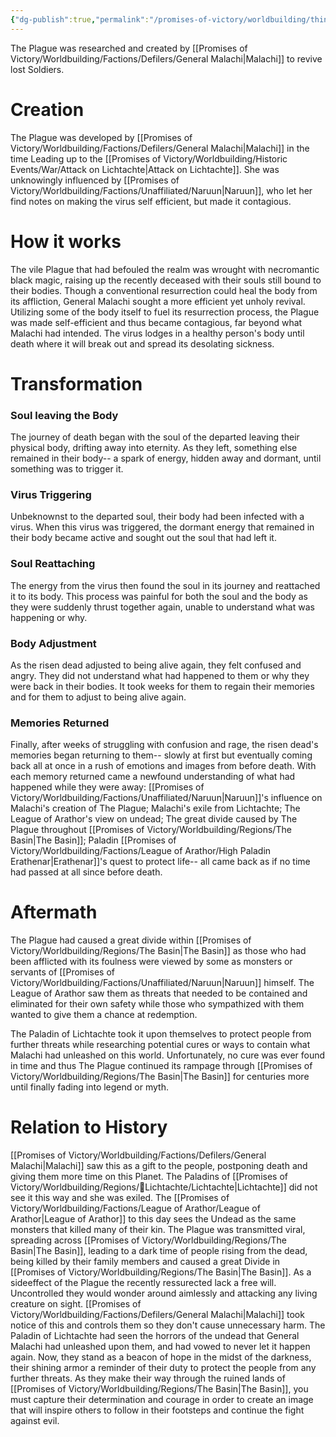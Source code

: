 ```yaml
---
{"dg-publish":true,"permalink":"/promises-of-victory/worldbuilding/things/the-plague/","title":"The Plague","noteIcon":"Thing","created":"2023-01-25T02:26:53.325+01:00","updated":"2023-05-12T20:10:46.258+02:00"}
---
```



The Plague was researched and created by [[Promises of Victory/Worldbuilding/Factions/Defilers/General Malachi\|Malachi]] to revive lost Soldiers.

# Creation

The Plague was developed by [[Promises of Victory/Worldbuilding/Factions/Defilers/General Malachi\|Malachi]] in the time Leading up to the  [[Promises of Victory/Worldbuilding/Historic Events/War/Attack on Lichtachte\|Attack on Lichtachte]].
She was unknowingly influenced by [[Promises of Victory/Worldbuilding/Factions/Unaffiliated/Naruun\|Naruun]], who let her find notes on making the virus self efficient, but made it contagious. 

# How it works
The vile Plague that had befouled the realm was wrought with necromantic black magic, raising up the recently deceased with their souls still bound to their bodies. Though a conventional resurrection could heal the body from its affliction, General Malachi sought a more efficient yet unholy revival. Utilizing some of the body itself to fuel its resurrection process, the Plague was made self-efficient and thus became contagious, far beyond what Malachi had intended. The virus lodges in a healthy person's body until death where it will break out and spread its desolating sickness.

# Transformation

### Soul leaving the Body
The journey of death began with the soul of the departed leaving their physical body, drifting away into eternity. As they left, something else remained in their body-- a spark of energy, hidden away and dormant, until something was to trigger it.

### Virus Triggering
Unbeknownst to the departed soul, their body had been infected with a virus. When this virus was triggered, the dormant energy that remained in their body became active and sought out the soul that had left it.

### Soul Reattaching 
The energy from the virus then found the soul in its journey and reattached it to its body. This process was painful for both the soul and the body as they were suddenly thrust together again, unable to understand what was happening or why. 

### Body Adjustment 
As the risen dead adjusted to being alive again, they felt confused and angry. They did not understand what had happened to them or why they were back in their bodies. It took weeks for them to regain their memories and for them to adjust to being alive again. 

### Memories Returned 
Finally, after weeks of struggling with confusion and rage, the risen dead's memories began returning to them-- slowly at first but eventually coming back all at once in a rush of emotions and images from before death. With each memory returned came a newfound understanding of what had happened while they were away: [[Promises of Victory/Worldbuilding/Factions/Unaffiliated/Naruun\|Naruun]]'s influence on Malachi's creation of The Plague; Malachi's exile from Lichtachte; The League of Arathor's view on undead; The great divide caused by The Plague throughout [[Promises of Victory/Worldbuilding/Regions/The Basin\|The Basin]]; Paladin [[Promises of Victory/Worldbuilding/Factions/League of Arathor/High Paladin Erathenar\|Erathenar]]'s quest to protect life-- all came back as if no time had passed at all since before death.


# Aftermath 
The Plague had caused a great divide within [[Promises of Victory/Worldbuilding/Regions/The Basin\|The Basin]] as those who had been afflicted with its foulness were viewed by some as monsters or servants of [[Promises of Victory/Worldbuilding/Factions/Unaffiliated/Naruun\|Naruun]] himself. The League of Arathor saw them as threats that needed to be contained and eliminated for their own safety while those who sympathized with them wanted to give them a chance at redemption.

The Paladin of Lichtachte took it upon themselves to protect people from further threats while researching potential cures or ways to contain what Malachi had unleashed on this world. Unfortunately, no cure was ever found in time and thus The Plague continued its rampage through [[Promises of Victory/Worldbuilding/Regions/The Basin\|The Basin]] for centuries more until finally fading into legend or myth.


# Relation to History
[[Promises of Victory/Worldbuilding/Factions/Defilers/General Malachi\|Malachi]] saw this as a gift to the people, postponing death and giving them more time on this Planet. The Paladins of [[Promises of Victory/Worldbuilding/Regions/🏰Lichtachte/Lichtachte\|Lichtachte]] did not see it this way and she was exiled. The [[Promises of Victory/Worldbuilding/Factions/League of Arathor/League of Arathor\|League of Arathor]] to this day sees the Undead as the same monsters that killed many of their kin. The Plague was transmitted viral, spreading across [[Promises of Victory/Worldbuilding/Regions/The Basin\|The Basin]], leading to a dark time of people rising from the dead, being killed by their family members and caused a great Divide in [[Promises of Victory/Worldbuilding/Regions/The Basin\|The Basin]]. As a sideeffect of the Plague the recently ressurected lack a free will. Uncontrolled they would wonder around aimlessly and attacking any living creature on sight. [[Promises of Victory/Worldbuilding/Factions/Defilers/General Malachi\|Malachi]] took notice of this and controls them so they don't cause unnecessary harm. The Paladin of Lichtachte had seen the horrors of the undead that General Malachi had unleashed upon them, and had vowed to never let it happen again. Now, they stand as a beacon of hope in the midst of the darkness, their shining armor a reminder of their duty to protect the people from any further threats. As they make their way through the ruined lands of [[Promises of Victory/Worldbuilding/Regions/The Basin\|The Basin]], you must capture their determination and courage in order to create an image that will inspire others to follow in their footsteps and continue the fight against evil. 